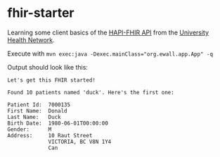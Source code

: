 fhir-starter
============

Learning some client basics of the [HAPI-FHIR API](https://jamesagnew.github.io/hapi-fhir/) from the [University Health Network](http://www.uhn.ca/).

Execute with `mvn exec:java -Dexec.mainClass="org.ewall.app.App" -q`

Output should look like this:

	Let's get this FHIR started!

	Found 10 patients named 'duck'. Here's the first one:

	Patient Id:  7000135
	First Name:  Donald
	Last Name:   Duck
	Birth Date:  1980-06-01T00:00:00
	Gender:      M
	Address:     10 Raut Street
	             VICTORIA, BC V8N 1Y4
	             Can
